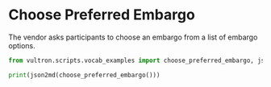 # Choose Preferred Embargo

The vendor asks participants to choose an embargo from a list of embargo options.

```python exec="true" idprefix=""
from vultron.scripts.vocab_examples import choose_preferred_embargo, json2md

print(json2md(choose_preferred_embargo()))
```


